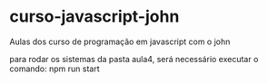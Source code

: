 # curso-javascript-john
Aulas dos curso de programação em javascript com o john



para rodar os sistemas da pasta aula4, será necessário executar o comando:   npm run start